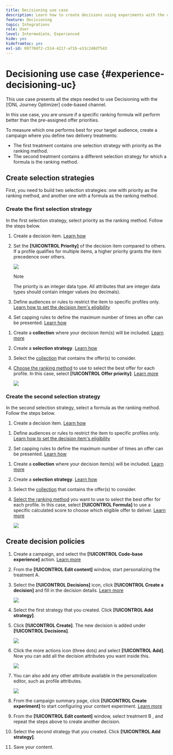 ```yaml
---
title: Decisioning use case
description: Learn how to create decisions using experiments with the code-based channel
feature: Decisioning
topic: Integrations
role: User
level: Intermediate, Experienced
hide: yes
hidefromtoc: yes
exl-id: 09770df2-c514-4217-a71b-e31c248df543
---
```

# Decisioning use case {#experience-decisioning-uc}

This use case presents all the steps needed to use Decisioning with the [!DNL Journey Optimizer] code-based channel.

<!--In this use case, you create a campaign where you define two delivery treatments - each containing a different decision policy in order to measure which one performs best for your target audience.-->

In this use case, you are unsure if a specific ranking formula will perform better than the pre-assigned offer priorities.

To measure which one performs best for your target audience, create a campaign where you define two delivery treatments:

<!--Set up the experiment such that:-->

* The first treatment contains one selection strategy with priority as the ranking method.
* The second treatment contains a different selection strategy for which a formula is the ranking method.

## Create selection strategies

First, you need to build two selection strategies: one with priority as the ranking method, and another one with a formula as the ranking method.

### Create the first selection strategy

In the first selection strategy, select priority as the ranking method. Follow the steps below.

1. Create a decision item. [Learn how](items.md)

1. Set the **[!UICONTROL Priority]** of the decision item compared to others. If a profile qualifies for multiple items, a higher priority grants the item precedence over others.

    ![](assets/exd-uc-item-priority.png)

    >[!NOTE]
    >
    >The priority is an integer data type. All attributes that are integer data types should contain integer values (no decimals).

1. Define audiences or rules to restrict the item to specific profiles only. [Learn how to set the decision item's eligibility](items.md#eligibility)

1. Set capping rules to define the maximum number of times an offer can be presented. [Learn how](items.md#capping)

<!--1. If needed, repeat the steps above to create one or more additional decision items.-->

1. Create a **collection** where your decision item(s) will be included. [Learn more](collections.md)

1. Create a **selection strategy**. [Learn how](selection-strategies.md#create-selection-strategy)

1. Select the [collection](collections.md) that contains the offer(s) to consider.

1. [Choose the ranking method](#select-ranking-method) to use to select the best offer for each profile. In this case, select **[!UICONTROL Offer priority]**. [Learn more](selection-strategies.md#offer-priority)

    ![](assets/exd-uc-strategy-priority.png)

    <!--If multiple offers are eligible for this strategy, the [Offer priority](#offer-priority) method uses the value defined in the offers.-->

### Create the second selection strategy

In the second selection strategy, select a formula as the ranking method. Follow the steps below.

1. Create a decision item. [Learn how](items.md)

<!--1. Set the same **[!UICONTROL Priority]** as for the first decision item. TBC?-->

1. Define audiences or rules to restrict the item to specific profiles only. [Learn how to set the decision item's eligibility](items.md#eligibility)

1. Set capping rules to define the maximum number of times an offer can be presented. [Learn how](items.md#capping)

<!--1. If needed, repeat the steps above to create one or more additional decision items.-->

1. Create a **collection** where your decision item(s) will be included. [Learn more](collections.md)

1. Create a **selection strategy**. [Learn how](selection-strategies.md#create-selection-strategy)

1. Select the [collection](collections.md) that contains the offer(s) to consider.

1. [Select the ranking method](#select-ranking-method) you want to use to select the best offer for each profile. In this case, select **[!UICONTROL Formula]** to use a specific calculated score to choose which eligible offer to deliver. [Learn more](selection-strategies.md#ranking-formula)

    ![](assets/exd-uc-strategy-formula.png)

<!--
## Create decision items and selection strategies

You first need to create items, group them together in collections, set up rules and ranking methods. These elements will allow you to build selection strategies.

1. Navigate to **[!UICONTROL Decisioning]** > **[!UICONTROL Catalogs]** and create several decision items. Set constraints using audiences or rules to restrict each item to specific profiles only. [Learn more](items.md)

1. From the items list, click the **[!UICONTROL Edit schema]** button  and edit the custom attributes if needed. [Learn how to work with catalogs](catalogs.md)

1. Create **collections** to categorize and group your decision items according to your preferences. [Learn more](collections.md)

1. Create **decision rules** to determine to whom a decision item can be shown. [Learn more](rules.md)

1. Create **ranking methods** and apply them within decision strategies to determine the priority order for selecting decision items. [Learn more](ranking.md)

1. Build **selection strategies** that leverage collections, decision rules, and ranking methods to identify the decision items suitable for displaying to profiles. [Learn more](selection-strategies.md)
-->

## Create decision policies

<!--To present the best dynamic offer and experience to your visitors on your website or mobile app, add a decision policy to a code-based campaign.

Define two delivery treatments each containing a different decision policy.-->

1. Create a campaign, and select the **[!UICONTROL Code-base experience]** action. [Learn more](../code-based/create-code-based.md)

1. From the **[!UICONTROL Edit content]** window, start personalizing the treatment A.

1. Select the **[!UICONTROL Decisions]** icon, click **[!UICONTROL Create a decision]** and fill in the decision details. [Learn more](create-decision.md)

   ![](assets/decision-code-based-create.png)

1. Select the first strategy that you created. Click **[!UICONTROL Add strategy]**.

1. Click **[!UICONTROL Create]**. The new decision is added under **[!UICONTROL Decisions]**.

    ![](assets/decision-code-based-decision-added.png)

1. Click the more actions icon (three dots) and select **[!UICONTROL Add]**. Now you can add all the decision attributes you want inside this.

    ![](assets/decision-code-based-add-decision.png)

1. You can also add any other attribute available in the personalization editor, such as profile attributes.

    ![](assets/decision-code-based-decision-profile-attribute.png)

1. From the campaign summary page, click **[!UICONTROL Create experiment]** to start configuring your content experiment. [Learn more](../content-management/content-experiment.md)

1. From the **[!UICONTROL Edit content]** window, select treatment B , and repeat the steps above to create another decision.

1. Select the second strategy that you created. Click **[!UICONTROL Add strategy]**.

1. Save your content.
